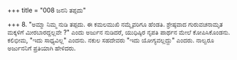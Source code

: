 +++
title = "008 ಜನನಿ ತಪ್ಪದು"

+++
8. "ಅಮ್ಮಾ ನಿಮ್ಮ ನುಡಿ ತಪ್ಪದು. ಈ ಕಮಲಮುಖಿ ನಮ್ಮೈವರಿಗೂ ಹೆಂಡತಿ. ಶ್ರೇಷ್ಠವಾದ  ಗುರುವಚನಾಮೃತ ಮಕ್ಕಳಿಗೆ ಮೀರಬಾರದ್ದಲ್ಲವೇ ?" ಎಂದು ಅರ್ಜುನ ನುಡಿದರೆ, ಯುಧಿಷ್ಠಿರ ನೃಪತಿ ಪಾರ್ಥನ ಮೇಲೆ ಕೋಪಿಸಿಕೊಂಡನು. ಕಲಿಭೀಮ, "ಇದು ಸಾಧ್ಯವಿಲ್ಲ" ಎಂದನು. ನಕುಲ ಸಹದೇವರು "ಇದು ಯೋಗ್ಯವಲ್ಲದ್ದು" ಎಂದರು. ನಾಲ್ವರೂ ಅರ್ಜುನನಿಗೆ ಪ್ರತಿಯಾಗಿ ಹೇಳಿದರು.